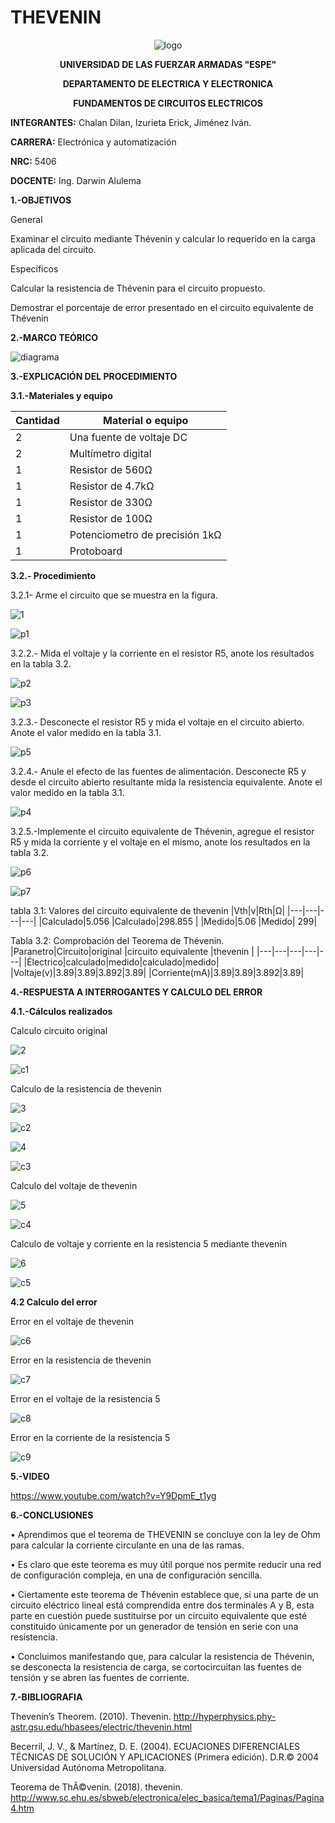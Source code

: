 # THEVENIN
<div align="center">
  
  ![logo](https://user-images.githubusercontent.com/75336529/126577163-fd8dfa53-fb95-419c-b895-a78f7554faa5.png)
  
  **UNIVERSIDAD DE LAS FUERZAR ARMADAS "ESPE"**
  
  **DEPARTAMENTO DE ELECTRICA Y ELECTRONICA**
  
  **FUNDAMENTOS DE CIRCUITOS ELECTRICOS**
  
</div>

**INTEGRANTES:** 
 Chalan Dilan, Izurieta Erick, Jiménez Iván.

**CARRERA:**
 Electrónica y automatización

**NRC:**
 5406

**DOCENTE:**
Ing. Darwin Alulema

**1.-OBJETIVOS**

General

Examinar el circuito mediante Thévenin y calcular lo requerido en la carga aplicada del circuito.

Específicos

Calcular la resistencia de Thévenin para el circuito propuesto.

Demostrar el porcentaje de error presentado en el circuito equivalente de Thévenin

**2.-MARCO TEÓRICO**

![diagrama](https://user-images.githubusercontent.com/75336529/126717409-e37c83ff-4cb7-4437-8d1b-13ea427fba8c.jpeg)

**3.-EXPLICACIÓN DEL PROCEDIMIENTO**

**3.1.-Materiales y equipo**

|Cantidad| Material o equipo|
|---|---|
|2|Una fuente de voltaje DC|
|2|Multímetro digital|
|1|Resistor de 560Ω|
|1|Resistor de 4.7kΩ|
|1|Resistor de 330Ω|
|1|Resistor de 100Ω|
|1|Potenciometro de precisión 1kΩ|
|1|Protoboard|

**3.2.- Procedimiento**

3.2.1- Arme el circuito que se muestra en la figura.

![1](https://user-images.githubusercontent.com/75336529/126577072-9e3a64a9-ba82-4528-bc9b-b1ec4f96f893.png)

![p1](https://user-images.githubusercontent.com/75336529/126585793-5acd532b-255d-4a9a-9f63-7c9223a1bbed.png)

3.2.2.- Mida el voltaje y la corriente en el resistor R5, anote los resultados en la tabla 3.2.

![p2](https://user-images.githubusercontent.com/75336529/126585815-fe4cecdb-dcdc-47af-a45a-005b0bfe94bc.png)

![p3](https://user-images.githubusercontent.com/75336529/126585826-03c38362-3a73-4dd7-be56-2a2d6aa0b9ff.png)

3.2.3.- Desconecte el resistor R5 y mida el voltaje en el circuito abierto. Anote el valor medido en la tabla 3.1.

![p5](https://user-images.githubusercontent.com/75336529/126585851-2fee6569-c82a-4cd8-bf31-e2127fd2dd87.png)

3.2.4.- Anule el efecto de las fuentes de alimentación. Desconecte R5 y desde el circuito abierto resultante mida la resistencia equivalente. Anote el valor medido en la tabla 3.1.

![p4](https://user-images.githubusercontent.com/75336529/126585840-bd9235d3-52af-418a-baf6-1f1840361321.png)

3.2.5.-Implemente el circuito equivalente de Thévenin, agregue el resistor R5 y mida la corriente y el voltaje en el mismo, anote los resultados en la tabla 3.2.

![p6](https://user-images.githubusercontent.com/75336529/126585854-f385eeb7-2824-4267-8bc1-5d6093c2d630.png)

![p7](https://user-images.githubusercontent.com/75336529/126585858-60ee16af-2697-4337-addb-cf01c9bc86d1.png)

tabla 3.1: Valores del circuito equivalente de thevenin
|Vth|v|Rth|Ω|
|---|---|---|---|
|Calculado|5.056 |Calculado|298.855 |
|Medido|5.06 |Medido| 299|

Tabla 3.2: Comprobación del Teorema de Thévenin.
|Paranetro|Circuito|original |circuito equivalente |thevenin |
|---|---|---|---|---|
|Électrico|calculado|medido|calculado|medido|
|Voltaje(v)|3.89|3.89|3.892|3.89|
|Corriente(mA)|3.89|3.89|3.892|3.89|

**4.-RESPUESTA A INTERROGANTES Y CALCULO DEL ERROR**

**4.1.-Cálculos realizados**

Calculo circuito original

![2](https://user-images.githubusercontent.com/75336529/126587079-5ddbe1d3-d8d2-46ac-87fc-824de51c36c3.png)

![c1](https://user-images.githubusercontent.com/75336529/126587129-fb5f07ce-aecc-4686-9e2a-89ad6c725a69.png)

Calculo de la resistencia de thevenin

![3](https://user-images.githubusercontent.com/75336529/126577079-fe0e8dd2-e1d9-40bc-95f3-ec871a871833.png)

![c2](https://user-images.githubusercontent.com/75336529/126578117-1a7a1d2b-129e-44e4-9eb1-866ecc01ab16.png)

![4](https://user-images.githubusercontent.com/75336529/126577063-1ed17f3b-718b-45b8-ab70-4cf11cb5ab9c.png)

![c3](https://user-images.githubusercontent.com/75336529/126578118-60587f28-23ca-45ae-ba89-77e967b7755b.png)

Calculo del voltaje de thevenin

![5](https://user-images.githubusercontent.com/75336529/126577064-9eaa95c0-d46c-47f7-a268-14104782c7c9.png)

![c4](https://user-images.githubusercontent.com/75336529/126578121-74a4d7ef-4765-4a2b-bec2-760ccd7e3315.png)

Calculo de voltaje y corriente en la resistencia 5 mediante thevenin

![6](https://user-images.githubusercontent.com/75336529/126579155-c692c08d-d2dd-4c87-a0d7-45445002a0d8.png)

![c5](https://user-images.githubusercontent.com/75336529/126578126-07192063-0084-492a-a30d-b92627d3efb1.png)

**4.2 Calculo del error**

Error en el voltaje de thevenin

![c6](https://user-images.githubusercontent.com/75336529/126578127-d3a24978-4f5c-4cc4-b299-97d21cdceaa6.png)

Error en la resistencia de thevenin

![c7](https://user-images.githubusercontent.com/75336529/126578128-d9ea241c-fc19-4290-a969-d83cd9cd2075.png)

Error en el voltaje de la resistencia 5

![c8](https://user-images.githubusercontent.com/75336529/126578109-19f01a93-45ae-4016-8e2d-450e3298c91e.png)

Error en la corriente de la resistencia 5

![c9](https://user-images.githubusercontent.com/75336529/126578110-274f891f-c40c-4d46-8d64-45cf5f99be8a.png)

**5.-VIDEO**

https://www.youtube.com/watch?v=Y9DpmE_t1yg

**6.-CONCLUSIONES**

•	Aprendimos que el teorema de THEVENIN se concluye con la ley de Ohm para calcular la corriente circulante en una de las ramas.

•	Es claro que este teorema es muy útil porque nos permite reducir una red de configuración compleja, en una de configuración sencilla.

•	Ciertamente este teorema de Thévenin establece que, si una parte de un circuito eléctrico lineal está comprendida entre dos terminales A y B, esta parte en cuestión puede sustituirse por un circuito equivalente que esté constituido únicamente por un generador de tensión en serie con una resistencia.

•	Concluimos manifestando que, para calcular la resistencia de Thévenin, se desconecta la resistencia de carga, se cortocircuitan las fuentes de tensión y se abren las fuentes de corriente.

**7.-BIBLIOGRAFIA**

Thevenin’s Theorem. (2010). Thevenin. http://hyperphysics.phy-astr.gsu.edu/hbasees/electric/thevenin.html

Becerril, J. V., & Martínez, D. E. (2004). ECUACIONES DIFERENCIALES TÉCNICAS DE SOLUCIÓN Y APLICACIONES (Primera edición). D.R.© 2004 Universidad Autónoma Metropolitana.

Teorema de ThÃ©venin. (2018). thevenin. http://www.sc.ehu.es/sbweb/electronica/elec_basica/tema1/Paginas/Pagina4.htm

